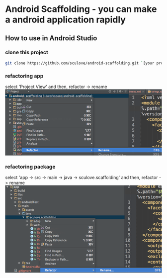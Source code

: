 Android Scaffolding - you can make a android application rapidly 
=========================================
## How to use in Android Studio

### clone this project
```bash
git clone https://github.com/sculove/android-scaffolding.git `[your projectname]`
```

### refactoring app
select 'Project View' and then, refactor -> rename
![step1](/step1.png)



### refactoring package
select 'app -> src -> main -> java -> sculove.scaffolding' and then, refactor -> rename
![step2](/step2.png)
